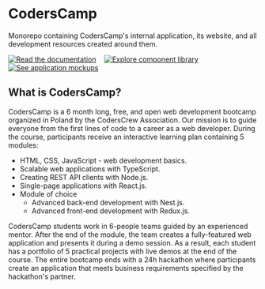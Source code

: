# CodersCamp

Monorepo containing CodersCamp's internal application, its website, and all development resources created around them.

[![Read the documentation](https://img.shields.io/badge/-Read%20the%20documentation-21B091?style=for-the-badge&logo=markdown&logoColor=white)](https://coderscamp-docs.vercel.app)&#8239;&#8239;&#8239;&#8239;&#8239;
[![Explore component library](https://img.shields.io/badge/-Explore%20component%20library-FF4785?style=for-the-badge&logo=storybook&logoColor=white)](https://coderscamp-storybook.vercel.app/)&#8239;&#8239;&#8239;&#8239;&#8239;
[![See application mockups](https://img.shields.io/badge/-See%20application%20mockups-A259FF?style=for-the-badge&logo=figma&logoColor=white)](https://www.figma.com/file/ur0KLA9ZOtiodrAmpXrxh9/CodersCamp-app-and-website)

## What is CodersCamp?
CodersCamp is a 6 month long, free, and open web development bootcamp organized in Poland by the CodersCrew Association. Our mission is to guide everyone from the first lines of code to a career as a web developer. During the course, participants receive an interactive learning plan containing 5 modules:

- HTML, CSS, JavaScript - web development basics.
- Scalable web applications with TypeScript.
- Creating REST API clients with Node.js.
- Single-page applications with React.js.
- Module of choice
  - Advanced back-end development with Nest.js.
  - Advanced front-end development with Redux.js.

CodersCamp students work in 6-people teams guided by an experienced mentor. After the end of the module, the team creates a fully-featured web application and presents it during a demo session. As a result, each student has a portfolio of 5 practical projects with live demos at the end of the course. The entire bootcamp ends with a 24h hackathon where participants create an application that meets business requirements specified by the hackathon's partner.
